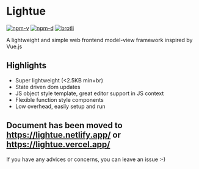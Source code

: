 # Lightue

<a href="https://npmjs.com/package/lightue"><img src="https://img.shields.io/npm/v/lightue.svg" alt="npm-v"></a>
<a href="https://npmjs.com/package/lightue"><img src="https://img.shields.io/npm/dt/lightue.svg" alt="npm-d"></a>
<a href="https://bundlephobia.com/result?p=lightue"><img src="https://img.badgesize.io/https:/unpkg.com/lightue/dist/lightue.min.js?label=brotli&compression=brotli" alt="brotli"></a>

A lightweight and simple web frontend model-view framework inspired by Vue.js

## Highlights

- Super lightweight (<2.5KB min+br)
- State driven dom updates
- JS object style template, great editor support in JS context
- Flexible function style components
- Low overhead, easily setup and run

## Document has been moved to https://lightue.netlify.app/ or https://lightue.vercel.app/

If you have any advices or concerns, you can leave an issue :-)
